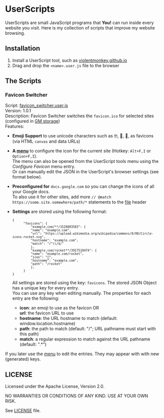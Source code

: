 # UserScripts
UserScripts are small JavaScript programs that **You!** can run inside every website you visit.
Here is my collection of scripts that improve my website browsing.

## Installation
1. Install a UserScript tool, such as [violentmonkey.github.io](https://violentmonkey.github.io/)
2. Drag and drop the `<name>.user.js` file to the browser

## The Scripts

### Favicon Switcher
Script: [favicon_switcher.user.js](favicon_switcher.user.js) \
Version: 1.0.1 \
Description: Favicon Switcher switches the `favicon.ico` for selected sites (configured in [GM storage]()) \
Features:
- **Emoji Support** to use unicode characters such as 🤓, 🚀, 💪, as favicons (via HTML `canvas` and data URLs)

- **A [menu](assets/favicon_switcher.menu.png)** to configure the icon for the current site (Hotkey: `Alt+F,I` or `Option+F,I`). \
  The menu can also be opened from the UserScript tools menu using the *Configure Favicon* menu entry. \
  Or can manually edit the JSON in the UserScript's browser settings (see format below).

- **Preconfigured for** `docs.google.com` so you can change the icons of all your Google docs. \
  To also use it for other sites, add more `// @match https://some.site.somewhere/path/*` statements to the [file](favicon_switcher.user.js) header

- **Settings** are stored using the following format:
  <small>
  ```
  {
        "favicons": {
            "example.com/**/1528803583": {
            "name": "example.com",
            "url": "https://upload.wikimedia.org/wikipedia/commons/0/08/Circle-icons-rocket.svg",
            "hostname": "example.com",
            "match": "/^\\/$/"
            },
            "example.com/rocket**/3917518474": {
            "name": "example.com/rocket",
            "icon": "🚀",
            "hostname": "example.com",
            "path": "/rocket"
            },
        }
  }
  ```
  </small>

  All settings are stored using the key: `favicons`. The stored JSON Object has a unique key for every entry. \
  You can use any key when editing manually. The properties for each entry are the following:
  <!-- copy+paste this section from the script's HTML help -->
  <ul>
  <li><b>icon</b>: an emoji to use as the favicon OR<br>
      <b>url</b>: the favicon URL to use
  <li><b>hostname</b>: the URL hostname to match (default: window.location.hostname)
  <li><b>path</b>: the path to match (default: "/"; URL pathname must start with this path)
  <li><b>match</b>: a regular expression to match against the URL pathname (default: ".*")
  </ul>

If you later use the [menu](assets/favicon_switcher.menu.png) to edit the entries. They may appear with with new (generated) keys.

[GM storage]:  https://violentmonkey.github.io/api/gm/#gm-setvalue

## LICENSE
Licensed under the Apache License, Version 2.0.

NO WARRANTIES OR CONDITIONS OF ANY KIND. USE AT YOUR OWN RISK.

See [LICENSE](LICENSE) file.

